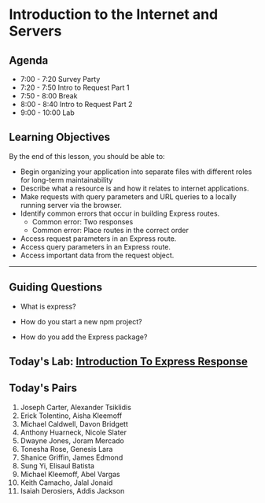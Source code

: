 # Introduction to the Internet and Servers

## Agenda 
* 7:00 - 7:20 Survey Party
* 7:20 - 7:50 Intro to Request Part 1
* 7:50 - 8:00 Break
* 8:00 - 8:40 Intro to Request Part 2
* 9:00 - 10:00 Lab 
## Learning Objectives

By the end of this lesson, you should be able to:

- Begin organizing your application into separate files with different roles for long-term maintainability
- Describe what a resource is and how it relates to internet applications.
- Make requests with query parameters and URL queries to a locally running server via the browser.
- Identify common errors that occur in building Express routes.
    - Common error: Two responses
    - Common error: Place routes in the correct order
- Access request parameters in an Express route.
- Access query parameters in an Express route.
- Access important data from the request object.

---

## Guiding Questions

- What is express?

- How do you start a new npm project?

- How do you add the Express package?

    

## Today's Lab: [Introduction To Express Response](https://github.com/10-2-pursuit/lab-intro-to-express-response)

## Today's Pairs

1. Joseph Carter, Alexander Tsiklidis
2. Erick Tolentino, Aisha Kleemoff
3. Michael Caldwell, Davon Bridgett
4. Anthony Huarneck, Nicole Slater
5. Dwayne Jones, Joram Mercado
6. Tonesha Rose, Genesis Lara
7. Shanice Griffin, James Edmond
8. Sung Yi, Elisaul Batista
9. Michael Kleemoff, Abel Vargas
10. Keith Camacho, Jalal Jonaid
11. Isaiah Derosiers, Addis Jackson
